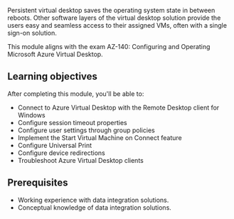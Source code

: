 Persistent virtual desktop saves the operating system state in between reboots. Other software layers of the virtual desktop solution provide the users easy and seamless access to their assigned VMs, often with a single sign-on solution.

This module aligns with the exam AZ-140: Configuring and Operating Microsoft Azure Virtual Desktop.

## Learning objectives

After completing this module, you'll be able to:

 -  Connect to Azure Virtual Desktop with the Remote Desktop client for Windows
 -  Configure session timeout properties
 -  Configure user settings through group policies
 -  Implement the Start Virtual Machine on Connect feature
 -  Configure Universal Print
 -  Configure device redirections
 -  Troubleshoot Azure Virtual Desktop clients

## Prerequisites

 -  Working experience with data integration solutions.
 -  Conceptual knowledge of data integration solutions.
